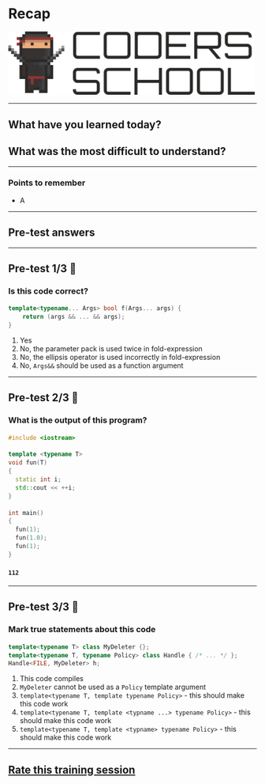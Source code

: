 <!-- .slide: data-background="#111111" -->

# Recap

<a href="https://coders.school">
    <img width="500" src="../img/coders_school_logo.png" alt="Coders School" class="plain">
</a>

___

## What have you learned today?

## What was the most difficult to understand?

___

### Points to remember

* <!-- .element: class="fragment fade-in" --> A

___

## Pre-test answers

___

## Pre-test 1/3 🤯

### Is this code correct?

```cpp
template<typename... Args> bool f(Args... args) {
    return (args && ... && args);
}
```

1. <!-- .element: class="fragment highlight-red" --> Yes
2. <!-- .element: class="fragment highlight-green" --> No, the parameter pack is used twice in fold-expression
3. <!-- .element: class="fragment highlight-red" --> No, the ellipsis operator is used incorrectly in fold-expression
4. <!-- .element: class="fragment highlight-red" --> No, <code>Args&&</code> should be used as a function argument

___
<!-- .slide: style="font-size: 0.9em" -->

## Pre-test 2/3 🤯

### What is the output of this program?

```cpp
#include <iostream>

template <typename T>
void fun(T)
{
  static int i;
  std::cout << ++i;
}

int main()
{
  fun(1);
  fun(1.0);
  fun(1);
}
```

#### <code class="fragment fade-in">112</code>

___
<!-- .slide: style="font-size: 0.8em" -->

## Pre-test 3/3 🤯

### Mark true statements about this code

```cpp
template<typename T> class MyDeleter {};
template<typename T, typename Policy> class Handle { /* ... */ };
Handle<FILE, MyDeleter> h;
```

1. <!-- .element: class="fragment highlight-red" --> This code compiles
2. <!-- .element: class="fragment highlight-green" --> <code>MyDeleter</code> cannot be used as a <code>Policy</code> template argument
3. <!-- .element: class="fragment highlight-red" --> <code>template&lt;typename T, template typename Policy&gt;</code> - this should make this code work
4. <!-- .element: class="fragment highlight-green" --> <code>template&lt;typename T, template &lt;typname ...&gt; typename Policy&gt;</code> - this should make this code work
5. <!-- .element: class="fragment highlight-green" --> <code>template&lt;typename T, template &lt;typname&gt; typename Policy&gt;</code> - this should make this code work

___

## [Rate this training session](https://forms.gle/ADXRttpAaZgW8KwM6)

